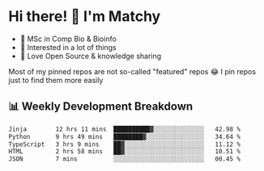 # Hi there! 👋 I'm Matchy

- 🧬 MSc in Comp Bio & Bioinfo
- 🎈 Interested in a lot of things
- 💜 Love Open Source & knowledge sharing

Most of my pinned repos are not so-called "featured" repos 😂 I pin repos just to find them more easily

## 📊 Weekly Development Breakdown

<!--START_SECTION:waka-->

```txt
Jinja        12 hrs 11 mins  ██████████▓░░░░░░░░░░░░░░   42.98 %
Python       9 hrs 49 mins   ████████▓░░░░░░░░░░░░░░░░   34.64 %
TypeScript   3 hrs 9 mins    ██▓░░░░░░░░░░░░░░░░░░░░░░   11.12 %
HTML         2 hrs 58 mins   ██▓░░░░░░░░░░░░░░░░░░░░░░   10.51 %
JSON         7 mins          ░░░░░░░░░░░░░░░░░░░░░░░░░   00.45 %
```

<!--END_SECTION:waka-->
